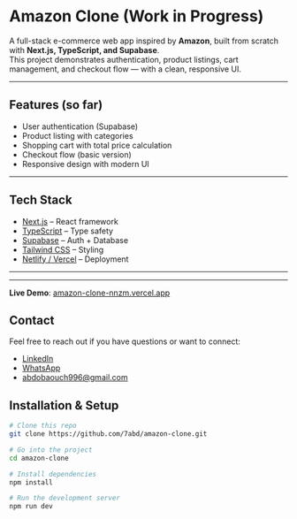 #  Amazon Clone (Work in Progress)

A full-stack e-commerce web app inspired by **Amazon**, built from scratch with **Next.js, TypeScript, and Supabase**.  
This project demonstrates authentication, product listings, cart management, and checkout flow — with a clean, responsive UI.

---
 
## Features (so far)

- User authentication (Supabase)  
- Product listing with categories  
- Shopping cart with total price calculation  
- Checkout flow (basic version)  
- Responsive design with modern UI  

---

##  Tech Stack

- [Next.js](https://nextjs.org/) – React framework  
- [TypeScript](https://www.typescriptlang.org/) – Type safety  
- [Supabase](https://supabase.com/) – Auth + Database  
- [Tailwind CSS](https://tailwindcss.com/) – Styling  
- [Netlify / Vercel](https://vercel.com/) – Deployment  

---



---

**Live Demo**: [amazon-clone-nnzm.vercel.app](https://amazon-clone-nnzm.vercel.app)
## Contact

Feel free to reach out if you have questions or want to connect:

- [LinkedIn](https://www.linkedin.com/in/abdennour-darkaoui-2b2873356/)
- [WhatsApp](https://wa.me/212708132603)
- [abdobaouch996@gmail.com](mailto:abdobaouch996@gmail.com)
##  Installation & Setup

```bash
# Clone this repo
git clone https://github.com/7abd/amazon-clone.git

# Go into the project
cd amazon-clone

# Install dependencies
npm install

# Run the development server
npm run dev



